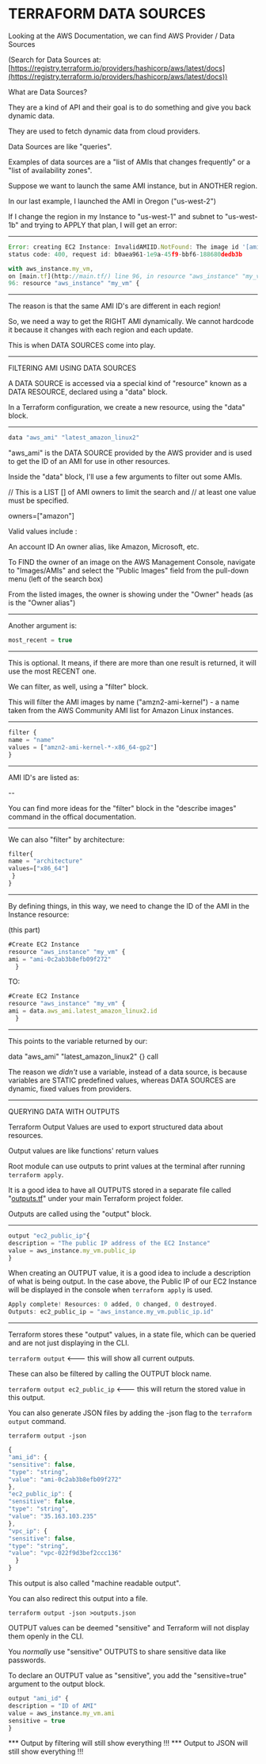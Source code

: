 # TERRAFORM DATA SOURCES

Looking at the AWS Documentation, we can find AWS Provider / Data Sources

(Search for Data Sources at:
[https://registry.terraform.io/providers/hashicorp/aws/latest/docs](https://registry.terraform.io/providers/hashicorp/aws/latest/docs))

What are Data Sources?

They are a kind of API and their goal is to do something and give you back dynamic data.

They are used to fetch dynamic data from cloud providers.

Data Sources are like "queries".

Examples of data sources are a "list of AMIs that changes frequently" or a "list of availability zones".

Suppose we want to launch the same AMI instance, but in ANOTHER region.

In our last example, I launched the AMI in Oregon ("us-west-2")

If I change the region in my Instance to "us-west-1" and subnet to "us-west-1b" and trying to APPLY that plan, I will get an error:

---

```jsx
Error: creating EC2 Instance: InvalidAMIID.NotFound: The image id '[ami-0c2ab3b8efb09f272]' does not exist.
status code: 400, request id: b0aea961-1e9a-45f9-bbf6-188680dedb3b

with aws_instance.my_vm,
on [main.tf](http://main.tf/) line 96, in resource "aws_instance" "my_vm":
96: resource "aws_instance" "my_vm" {
```

---

The reason is that the same AMI ID's are different in each region!

So, we need a way to get the RIGHT AMI dynamically. We cannot hardcode it because it changes with each region and each update.

This is when DATA SOURCES come into play.

---

FILTERING AMI USING DATA SOURCES

A DATA SOURCE is accessed via a special kind of "resource" known as a DATA RESOURCE, declared using a "data" block.

In a Terraform configuration, we create a new resource, using the "data" block.

---

```jsx
data "aws_ami" "latest_amazon_linux2"
```

"aws_ami" is the DATA SOURCE provided by the AWS provider and is used to get the ID of an AMI for use in other resources.

Inside the "data" block, I'll use a few arguments to filter out some AMIs.

// This is a LIST [] of AMI owners to limit the search and
// at least one value must be specified.

owners=["amazon"]

Valid values include :

An account ID
An owner alias, like Amazon, Microsoft, etc.

To FIND the owner of an image on the AWS Management Console, navigate to "Images/AMIs" and select the "Public Images" field from the pull-down menu (left of the search box)

From the listed images, the owner is showing under the "Owner" heads (as is the "Owner alias")

---

Another argument is:

```jsx
most_recent = true
```

---

This is optional. It means, if there are more than one result is returned, it will use the most RECENT one.

We can filter, as well, using a "filter" block.

This will filter the AMI images by name ("amzn2-ami-kernel") - a name taken from the AWS Community AMI list for Amazon Linux instances.

---

```jsx
filter {
name = "name"
values = ["amzn2-ami-kernel-*-x86_64-gp2"]
}
```

---

AMI ID's are listed as:

<type>-<version number>-<cpu type>

You can find more ideas for the "filter" block in the "describe images" command in the offical documentation.

---

We can also "filter" by architecture:

```jsx
filter{
name = "architecture"
values=["x86_64"]
 }
}
```

---

By defining things, in this way, we need to change the ID of the AMI in the Instance resource:

(this part)

```jsx
#Create EC2 Instance
resource "aws_instance" "my_vm" {
ami = "ami-0c2ab3b8efb09f272"
  }
```

TO:

```jsx
#Create EC2 Instance
resource "aws_instance" "my_vm" {
ami = data.aws_ami.latest_amazon_linux2.id
  }
```

---

This points to the variable returned by our:

data "aws_ami" "latest_amazon_linux2" {} call

The reason we *didn't* use a variable, instead of a data source, is because variables are STATIC predefined values, whereas DATA SOURCES are dynamic, fixed values from providers.

---

QUERYING DATA WITH OUTPUTS

Terraform Output Values are used to export structured data about resources.

Output values are like functions' return values

Root module can use outputs to print values at the terminal after running `terraform apply`.

It is a good idea to have all OUTPUTS stored in a separate file called "[outputs.tf](http://outputs.tf/)" under your main Terraform project folder.

Outputs are called using the "output" block.

---

```jsx
output "ec2_public_ip"{
description = "The public IP address of the EC2 Instance"
value = aws_instance.my_vm.public_ip
}
```

When creating an OUTPUT value, it is a good idea to include a description of what is being output. In the case above, the Public IP of our EC2 Instance will be displayed in the console when `terraform apply` is used.

```jsx
Apply complete! Resources: 0 added, 0 changed, 0 destroyed.
Outputs: ec2_public_ip = "aws_instance.my_vm.public_ip.id"
```

---

Terraform stores these "output" values, in a state file, which can be queried and are not just displaying in the CLI.

`terraform output` <--- this will show all current outputs.

These can also be filtered by calling the OUTPUT block name.

`terraform output ec2_public_ip` <--- this will return the stored value in this output.

You can also generate JSON files by adding the -json flag to the `terraform output` command.

`terraform output -json`

```jsx
{
"ami_id": {
"sensitive": false,
"type": "string",
"value": "ami-0c2ab3b8efb09f272"
},
"ec2_public_ip": {
"sensitive": false,
"type": "string",
"value": "35.163.103.235"
},
"vpc_ip": {
"sensitive": false,
"type": "string",
"value": "vpc-022f9d3bef2ccc136"
  }
}
```

This output is also called "machine readable output".

You can also redirect this output into a file.

`terraform output -json >outputs.json`

OUTPUT values can be deemed "sensitive" and Terraform will not display them openly in the CLI.

You *normally* use "sensitive" OUTPUTS to share sensitive data like passwords.

To declare an OUTPUT value as "sensitive", you add the "sensitive=true" argument to the output block.

```jsx
output "ami_id" {
description = "ID of AMI"
value = aws_instance.my_vm.ami
sensitive = true
}
```

*** Output by filtering will still show everything !!!
*** Output to JSON will still show everything !!!